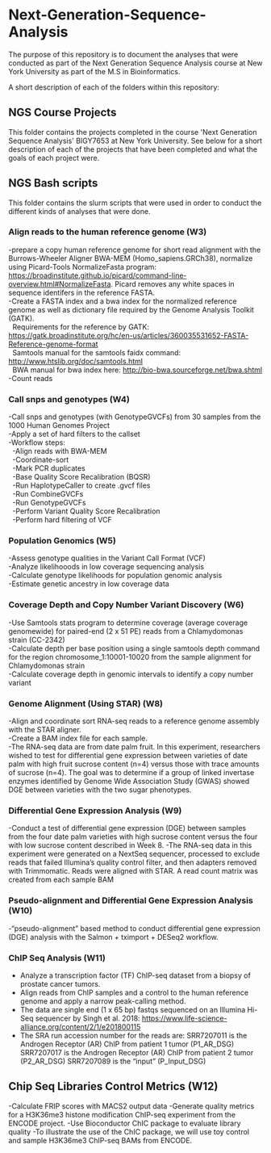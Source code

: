 # Next-Generation-Sequence-Analysis
The purpose of this repository is to document the analyses that were conducted as part of the Next Generation Sequence Analysis course at New York University as part of the M.S in Bioinformatics. 

A short description of each of the folders within this repository:

## NGS Course Projects
This folder contains the projects completed in the course 'Next Generation Sequence Analysis' BIGY7653 at New York University. See below for a short description of each of the projects that have been completed and what the goals of each project were. 
 
## NGS Bash scripts
This folder contains the slurm scripts that were used in order to conduct the different kinds of analyses that were done. 

### Align reads to the human reference genome (W3)
-prepare a copy human reference genome for short read alignment with the Burrows-Wheeler Aligner BWA-MEM (Homo_sapiens.GRCh38), normalize using  Picard-Tools NormalizeFasta program: https://broadinstitute.github.io/picard/command-line-overview.html#NormalizeFasta. Picard removes any white spaces in sequence identifers in the reference FASTA.<br> 
-Create a FASTA index and a bwa index for the normalized reference genome as well as dictionary file required by the Genome Analysis Toolkit (GATK).<br> 
  &nbsp; Requirements for the reference by GATK: https://gatk.broadinstitute.org/hc/en-us/articles/360035531652-FASTA-Reference-genome-format<br> 
  &nbsp; Samtools manual for the samtools faidx command: http://www.htslib.org/doc/samtools.html<br> 
  &nbsp; BWA manual for bwa index here: http://bio-bwa.sourceforge.net/bwa.shtml<br> 
-Count reads<br> 
 
### Call snps and genotypes (W4)
-Call snps and genotypes (with GenotypeGVCFs) from 30 samples from the 1000 Human Genomes Project<br> 
-Apply a set of hard filters to the callset<br> 
-Workflow steps:<br> 
  &nbsp; -Align reads with BWA-MEM<br> 
  &nbsp; -Coordinate-sort<br> 
  &nbsp; -Mark PCR duplicates<br> 
  &nbsp; -Base Quality Score Recalibration (BQSR)<br> 
  &nbsp; -Run HaplotypeCaller to create .gvcf files<br> 
  &nbsp; -Run CombineGVCFs<br> 
  &nbsp; -Run GenotypeGVCFs<br> 
  &nbsp; -Perform Variant Quality Score Recalibration<br> 
  &nbsp; -Perform hard filtering of VCF<br> 
  
  
### Population Genomics (W5)
-Assess genotype qualities in the Variant Call Format (VCF)<br> 
-Analyze likelihooods in low coverage sequencing analysis<br> 
-Calculate genotype likelihoods for population genomic analysis<br> 
-Estimate genetic ancestry in low coverage data<br> 

### Coverage Depth and Copy Number Variant Discovery (W6)
-Use Samtools stats program to determine coverage (average coverage genomewide) for paired-end (2 x 51 PE) reads from a Chlamydomonas strain (CC-2342)<br> 
-Calculate depth per base position using a single samtools depth command for the region chromosome_1:10001-10020 from the sample alignment for Chlamydomonas strain<br> 
-Calculate coverage depth in genomic intervals to identify a copy number variant <br> 


### Genome Alignment (Using STAR) (W8)
-Align and coordinate sort RNA-seq reads to a reference genome assembly with the STAR aligner. <br>
-Create a BAM index file for each sample.<br>
-The RNA-seq data are from date palm fruit. In this experiment, researchers wished to test for differential gene expression between varieties of date palm with high fruit sucrose content (n=4) versus those with trace amounts of sucrose (n=4). The goal was to determine if a group of linked invertase enzymes identified by Genome Wide Association Study (GWAS) showed DGE between varieties with the two sugar phenotypes.<br>

### Differential Gene Expression Analysis (W9)
-Conduct a test of differential gene expression (DGE) between samples from the four date palm varieties with high sucrose content versus the four with low sucrose content described in Week 8.
-The RNA-seq data in this experiment were generated on a NextSeq sequencer, processed to exclude reads that failed Illumina’s quality control filter, and then adapters removed with Trimmomatic. Reads were aligned with STAR. A read count matrix was created from each sample BAM 

### Pseudo-alignment and Differential Gene Expression Analysis (W10)
-“pseudo-alignment” based method to conduct differential gene expression (DGE) analysis with the Salmon + tximport + DESeq2 workflow.

### ChIP Seq Analysis (W11)
- Analyze a transcription factor (TF) ChIP-seq dataset from a biopsy of prostate cancer tumors. 
- Align reads from ChIP samples and a control to the human reference genome and apply a narrow peak-calling method.
- The data are single end (1 x 65 bp) fastqs sequenced on an Illumina Hi-Seq sequencer by Singh et al. 2018: https://www.life-science-alliance.org/content/2/1/e201800115
- The SRA run accession number for the reads are: SRR7207011 is the Androgen Receptor (AR) ChIP from patient 1 tumor (P1_AR_DSG) SRR7207017 is the Androgen Receptor (AR) ChIP from patient 2 tumor (P2_AR_DSG) SRR7207089 is the “input” (P_Input_DSG)

## Chip Seq Libraries Control Metrics (W12)
-Calculate FRIP scores with MACS2 output data
-Generate quality metrics for a H3K36me3 histone modification ChIP-seq experiment from the ENCODE project.
-Use Bioconductor ChIC package to evaluate library quality
-To illustrate the use of the ChIC package, we will use toy control and sample H3K36me3 ChIP-seq BAMs from ENCODE.
